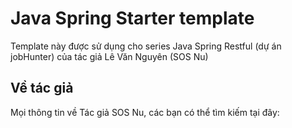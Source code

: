 # Java Spring Starter template
Template này được sử dụng cho series Java Spring Restful (dự án jobHunter) của tác giả Lê Văn Nguyên (SOS Nu)
## Về tác giả
Mọi thông tin về Tác giả SOS Nu, các bạn có thể tìm kiếm tại đây:

